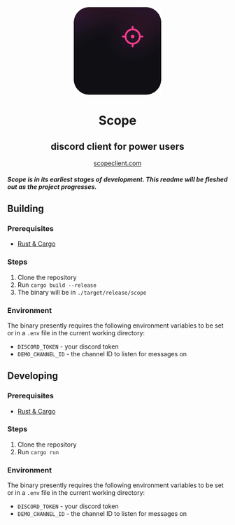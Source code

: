 <div align="center">
<img src="./.github/scope-round-200.png" />
<h1>Scope</h1>
<h2>discord client for power users</h2>
<a href="https://www.scopeclient.com/">scopeclient.com</a>
</div>

##### Scope is in its earliest stages of development. This readme will be fleshed out as the project progresses.

## Building

### Prerequisites

- [Rust & Cargo](https://doc.rust-lang.org/cargo/getting-started/installation.html)

### Steps

1. Clone the repository
2. Run `cargo build --release`
3. The binary will be in `./target/release/scope`

### Environment
The binary presently requires the following environment variables to be set or in a `.env` file in the current working directory:
- `DISCORD_TOKEN` - your discord token
- `DEMO_CHANNEL_ID` - the channel ID to listen for messages on

## Developing

### Prerequisites

- [Rust & Cargo](https://doc.rust-lang.org/cargo/getting-started/installation.html)

### Steps

1. Clone the repository
2. Run `cargo run`

### Environment
The binary presently requires the following environment variables to be set or in a `.env` file in the current working directory:
- `DISCORD_TOKEN` - your discord token
- `DEMO_CHANNEL_ID` - the channel ID to listen for messages on